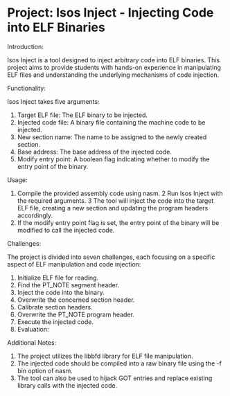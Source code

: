 #  Project: Isos Inject - Injecting Code into ELF Binaries
Introduction:

Isos Inject is a tool designed to inject arbitrary code into ELF binaries. This project aims to provide students with hands-on experience in manipulating ELF files and understanding the underlying mechanisms of code injection.

Functionality:

Isos Inject takes five arguments:

1. Target ELF file: The ELF binary to be injected.
2. Injected code file: A binary file containing the machine code to be injected.
3. New section name: The name to be assigned to the newly created section.
4. Base address: The base address of the injected code.
5. Modify entry point: A boolean flag indicating whether to modify the entry point of the binary.
   
Usage:

1. Compile the provided assembly code using nasm.
2 Run Isos Inject with the required arguments.
3 The tool will inject the code into the target ELF file, creating a new section and updating the program headers accordingly.
4. If the modify entry point flag is set, the entry point of the binary will be modified to call the injected code.
   
Challenges:

The project is divided into seven challenges, each focusing on a specific aspect of ELF manipulation and code injection:

1. Initialize ELF file for reading.
2. Find the PT_NOTE segment header.
3. Inject the code into the binary.
4. Overwrite the concerned section header.
5. Calibrate section headers.
6. Overwrite the PT_NOTE program header.
7. Execute the injected code.
8. Evaluation:


Additional Notes:

1. The project utilizes the libbfd library for ELF file manipulation.
2. The injected code should be compiled into a raw binary file using the -f bin option of nasm.
3. The tool can also be used to hijack GOT entries and replace existing library calls with the injected code.
